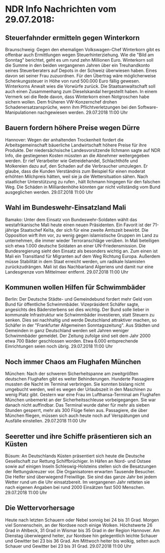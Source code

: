# NDR Info Nachrichten vom 29.07.2018:


## Steuerfahnder ermitteln gegen Winterkorn
Braunschweig: Gegen den ehemaligen Volkswagen-Chef Winterkorn gibt es offenbar auch Ermittlungen wegen Steuerhinterziehung. Wie die "Bild am Sonntag" berichtet, geht es um rund zehn Millionen Euro. Winterkorn soll die Summe in den beiden vergangenen Jahren über ein Treuhandkonto seines Steuerberaters auf Depots in der Schweiz überwiesen haben. Eines davon sei seiner Frau zuzuordnen. Für den Übertrag wäre möglicherweise Schenkungssteuer in Höhe von rund 500.000 Euro fällig gewesen. Winterkorns Anwalt wies die Vorwürfe zurück. Die Staatsanwaltschaft soll auch einen Zusammenhang zum Dieselskandal hergestellt haben. In einem Vermerk sei die Rede davon, dass Winterkorn einen Notgroschen habe sichern wollen. Dem früheren VW-Konzernchef drohen Schadenersatzansprüche, wenn ihm Pflichtverletzungen bei den Software-Manipulationen nachgewiesen werden. 29.07.2018 11:00 Uhr 

## Bauern fordern höhere Preise wegen Dürre
Hannover: Wegen der anhaltenden Trockenheit fordert die Arbeitsgemeinschaft bäuerliche Landwirtschaft höhere Preise für ihre Produkte. Der niedersächsische Landesvorsitzende Ilchmann sagte auf NDR Info, die gestiegenen Kosten müssten an die Abnehmer weitergegeben werden. Er rief Verarbeiter wie Getreidehandel, Schlachthöfe und Molkereien dazu auf, den Schaden auf die Verbraucher umzulegen. Er glaube, dass die Kunden Verständnis zum Beispiel für einen moderat erhöhten Milchpreis hätten, weil sie ja die Wettersituation sähen. Nach staatlicher Unterstützung zu rufen , hält Ilchmann hingegen für den falschen Weg. Die Schäden in Milliardenhöhe könnten gar nicht vollständig vom Bund ausgeglichen werden. 29.07.2018 11:00 Uhr 

## Wahl im Bundeswehr-Einsatzland Mali
Bamako:	Unter dem Einsatz von Bundeswehr-Soldaten wählt das westafrikanische Mali heute einen neuen Präsidenten. Ein Favorit ist der 71-jährige Staatschef Keïta, der sich für eine zweite Amtszeit bewirbt. Die Opposition wirft ihm vor, zu wenig gegen islamistische Gruppen im Land zu unternehmen, die immer wieder Terroranschläge verüben. In Mali beteiligen sich etwa 1.000 deutsche Soldaten an einer UN-Friedensmission. Die Bundesregierung sieht den Einsatz als besonders wichtig an. Zum einen ist Mali ein Transitland für Migranten auf dem Weg Richtung Europa. Außerdem müsse Stabilität in dem Staat erreicht werden, um radikale Islamisten zurückzudrängen. Mali ist das Nachbarland Algeriens und damit nur eine Landesgrenze vom Mittelmeer entfernt. 29.07.2018 11:00 Uhr 

## Kommunen wollen Hilfen für Schwimmbäder
Berlin: Der Deutsche Städte- und Gemeindebund fordert mehr Geld vom Bund für öffentliche Schwimmbäder. Vizepräsident Schäfer sagte, angesichts des Bädersterbens sei dies wichtig. Der Bund solle lieber in kommunale Infrastruktur wie Schwimmbäder investieren, statt Steuern zu senken. Dies sei nachhaltig und werde Deutschland attraktiver machen, so Schäfer in der "Frankfurter Allgemeinen Sonntagszeitung". Aus Städten und Gemeinden in ganz Deutschland werden seit Jahren weniger Schwimmbäder gemeldet. Der Zeitung zufolge sind seit dem Jahr 2000 etwa 700 Bäder geschlossen worden. Etwa 6.000 entsprechende Einrichtungen seien noch übrig. 29.07.2018 11:00 Uhr 

## Noch immer Chaos am Flughafen München
München: Nach der schweren Sicherheitspanne am zweitgrößten deutschen Flughafen gibt es weiter Behinderungen. Hunderte Passagiere mussten die Nacht im Terminal verbringen. Sie konnten bislang nicht umgebucht werden, weil es wegen der Urlaubszeit in den Maschinen zu wenig Platz gibt. Gestern war eine Frau im Lufthansa-Terminal am Flughafen München unbemerkt an der Sicherheitsschleuse vorbeigegangen. Sie war danach nicht auffindbar. Das Terminal wurde daher für mehr als sieben Stunden gesperrt, mehr als 300 Flüge fielen aus. Passagiere, die über München fliegen, müssen sich auch heute noch auf Verspätungen und Ausfälle einstellen. 29.07.2018 11:00 Uhr 

## Seeretter und ihre Schiffe präsentieren sich an Küsten
Büsum: An Deutschlands Küsten präsentiert sich heute die Deutsche Gesellschaft zur Rettung Schiffbrüchiger. In Häfen an Nord- und Ostsee sowie auf einigen Inseln Schleswig-Holsteins stellen sich die Besatzungen der Rettungskreuzer vor. Die Organisatoren erwarten Tausende Besucher. Die Helfer sind überwiegend Freiwillige. Sie sind das ganze Jahr bei jedem Wetter rund um die Uhr einsatzbereit. Im vergangenen Jahr retteten sie nach eigenen Angaben bei rund 2000 Einsätzen fast 500 Menschen. 29.07.2018 11:00 Uhr 

## Die Wettervorhersage
Heute nach letzten Schauern oder Nebel sonnig bei 24 bis 31 Grad. Morgen viel Sonnenschein, an der Nordsee noch einige Wolken. Höchstwerte 26 Grad in Ahlbeck, 31 Grad in Wismar bis 35 Grad in der Region Hannover. Am Dienstag überwiegend heiter, zur Nordsee hin gelegentlich leichte Schauer und Gewitter bei 23 bis 36 Grad. Am Mittwoch heiter bis wolkig, selten auch Schauer und Gewitter bei 23 bis 31 Grad. 29.07.2018 11:00 Uhr 
